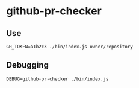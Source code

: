# github-pr-checker

## Use

```shell
GH_TOKEN=a1b2c3 ./bin/index.js owner/repository
```

## Debugging

```shell
DEBUG=github-pr-checker ./bin/index.js
```